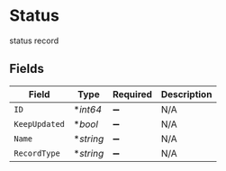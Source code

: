 # Status

status record


## Fields

| Field              | Type               | Required           | Description        |
| ------------------ | ------------------ | ------------------ | ------------------ |
| `ID`               | **int64*           | :heavy_minus_sign: | N/A                |
| `KeepUpdated`      | **bool*            | :heavy_minus_sign: | N/A                |
| `Name`             | **string*          | :heavy_minus_sign: | N/A                |
| `RecordType`       | **string*          | :heavy_minus_sign: | N/A                |